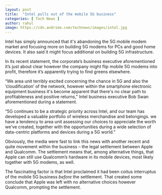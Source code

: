 ```yaml
---
layout: post
title:  "Intel pulls out of the mobile 5G business"
categories: [ Tech News ]
author: rahul
image: https://cdn.andrimo.com/technews/images/intel.jpg
---
```


Intel has simply announced that it's abandoning the 5G mobile modem market and focusing more on building 5G modems for PCs and good home devices. It also said it might focus additional on building 5G infrastructure.

In its recent statement, the corporate’s business executive aforementioned it’s just about clear however the company might flip mobile 5G modems into profit, therefore it’s apparently trying to find greens elsewhere.

“We area unit terribly excited concerning the chance in 5G and also the ‘cloudification’ of the network, however within the smartphone electronic equipment business it's become apparent that there's no clear path to profitableness and positive returns,” Intel business executive Bob Swan aforementioned during a statement.

“5G continues to be a strategic priority across Intel, and our team has developed a valuable portfolio of wireless merchandise and belongings. we have a tendency to area unit assessing our choices to appreciate the worth we've created, together with the opportunities during a wide selection of data-centric platforms and devices during a 5G world.”

Obviously, the media were fast to link this news with another recent and quite movement within the business – the legal settlement between Apple and Qualcomm. The settlement means that, among alternative things, that Apple can still use Qualcomm’s hardware in its mobile devices, most likely together with 5G modems, as well.

The fascinating factor is that Intel proclaimed it had been coitus interruptus of the mobile 5G business *before* the settlement. That created some conclude that Apple was left with no alternative choices however Qualcomm, prompting the settlement.
